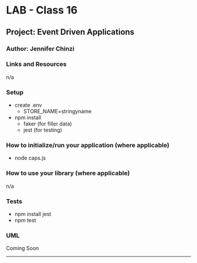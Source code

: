 # LAB - Class 16  
## Project: Event Driven Applications
### Author: Jennifer Chinzi
### Links and Resources
n/a  
### Setup
* create .env
  - STORE_NAME=stringyname
* npm install
  - faker (for filler data)
  - jest (for testing)

### How to initialize/run your application (where applicable)
* node caps.js

### How to use your library (where applicable)
n/a
### Tests
* npm install jest
* npm test  

### UML
Coming Soon

---